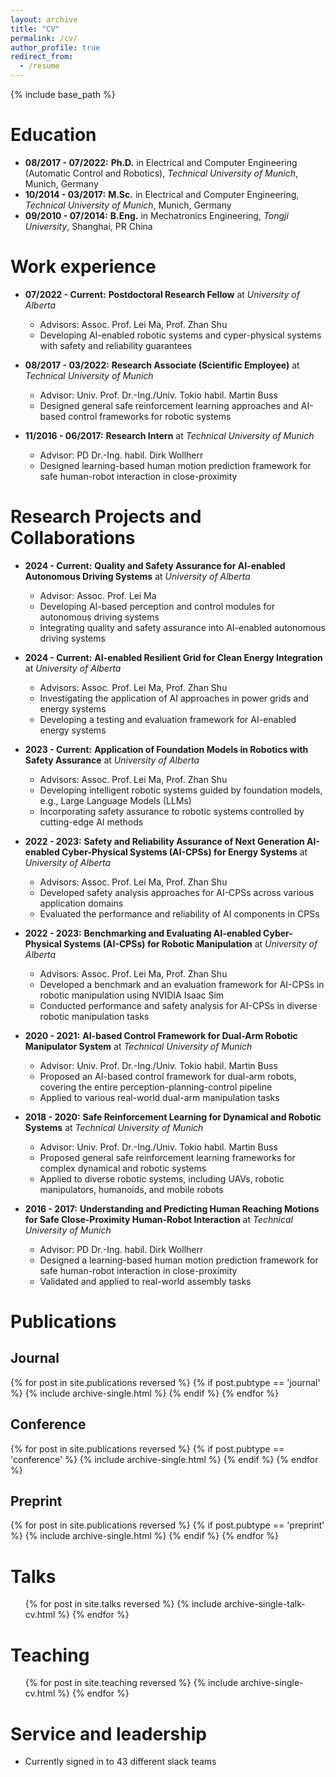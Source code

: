 ```yaml
---
layout: archive
title: "CV"
permalink: /cv/
author_profile: true
redirect_from:
  - /resume
---
```


{% include base_path %}

Education
======
* <b>08/2017 - 07/2022:</b> <b>Ph.D.</b> in Electrical and Computer Engineering (Automatic Control and Robotics), <i>Technical University of Munich</i>, Munich, Germany 
* <b>10/2014 - 03/2017:</b> <b>M.Sc.</b> in Electrical and Computer Engineering, <i>Technical University of Munich</i>, Munich, Germany 
* <b>09/2010 - 07/2014:</b> <b>B.Eng.</b> in Mechatronics Engineering, <i>Tongji University</i>, Shanghai, PR China

Work experience
======
* <b>07/2022 - Current:</b> <b>Postdoctoral Research Fellow</b> at <i>University of Alberta</i>
  * Advisors: Assoc. Prof. Lei Ma, Prof. Zhan Shu
  * Developing AI-enabled robotic systems and cyper-physical systems with safety and reliability guarantees

* <b>08/2017 - 03/2022:</b> <b>Research Associate (Scientific Employee)</b> at <i>Technical University of Munich</i>
  * Advisor: Univ. Prof. Dr.-Ing./Univ. Tokio habil. Martin Buss
  * Designed general safe reinforcement learning approaches and AI-based control frameworks for robotic systems

* <b>11/2016 - 06/2017:</b> <b>Research Intern</b> at <i>Technical University of Munich</i>
  * Advisor: PD Dr.-Ing. habil. Dirk Wollherr
  * Designed learning-based human motion prediction framework for safe human-robot interaction in close-proximity

Research Projects and Collaborations
======
* <b>2024 - Current:</b> <b>Quality and Safety Assurance for AI-enabled Autonomous Driving Systems</b> at <i>University of Alberta</i>
  * Advisor: Assoc. Prof. Lei Ma
  * Developing AI-based perception and control modules for autonomous driving systems
  * Integrating quality and safety assurance into AI-enabled autonomous driving systems

* <b>2024 - Current:</b> <b>AI-enabled Resilient Grid for Clean Energy Integration</b> at <i>University of Alberta</i>
  * Advisors: Assoc. Prof. Lei Ma, Prof. Zhan Shu
  * Investigating the application of AI approaches in power grids and energy systems
  * Developing a testing and evaluation framework for AI-enabled energy systems

* <b>2023 - Current:</b> <b>Application of Foundation Models in Robotics with Safety Assurance</b> at <i>University of Alberta</i>
  * Advisors: Assoc. Prof. Lei Ma, Prof. Zhan Shu
  * Developing intelligent robotic systems guided by foundation models, e.g., Large Language Models (LLMs)
  * Incorporating safety assurance to robotic systems controlled by cutting-edge AI methods

* <b>2022 - 2023:</b> <b>Safety and Reliability Assurance of Next Generation AI-enabled Cyber-Physical Systems (AI-CPSs) for Energy Systems</b> at <i>University of Alberta</i>
  * Advisors: Assoc. Prof. Lei Ma, Prof. Zhan Shu
  * Developed safety analysis approaches for AI-CPSs across various application domains
  * Evaluated the performance and reliability of AI components in CPSs

* <b>2022 - 2023:</b> <b>Benchmarking and Evaluating AI-enabled Cyber-Physical Systems (AI-CPSs) for Robotic Manipulation</b> at <i>University of Alberta</i>
  * Advisors: Assoc. Prof. Lei Ma, Prof. Zhan Shu
  * Developed a benchmark and an evaluation framework for AI-CPSs in robotic manipulation using NVIDIA Isaac Sim
  * Conducted performance and safety analysis for AI-CPSs in diverse robotic manipulation tasks

* <b>2020 - 2021:</b> <b>AI-based Control Framework for Dual-Arm Robotic Manipulator System</b> at <i>Technical University of Munich</i>
  * Advisor: Univ. Prof. Dr.-Ing./Univ. Tokio habil. Martin Buss
  * Proposed an AI-based control framework for dual-arm robots, covering the entire perception-planning-control pipeline
  * Applied to various real-world dual-arm manipulation tasks

* <b>2018 - 2020:</b> <b>Safe Reinforcement Learning for Dynamical and Robotic Systems</b> at <i>Technical University of Munich</i>
  * Advisor: Univ. Prof. Dr.-Ing./Univ. Tokio habil. Martin Buss
  * Proposed general safe reinforcement learning frameworks for complex dynamical and robotic systems
  * Applied to diverse robotic systems, including UAVs, robotic manipulators, humanoids, and mobile robots

* <b>2016 - 2017:</b> <b>Understanding and Predicting Human Reaching Motions for Safe Close-Proximity Human-Robot Interaction</b> at <i>Technical University of Munich</i>
  * Advisor: PD Dr.-Ing. habil. Dirk Wollherr
  * Designed a learning-based human motion prediction framework for safe human-robot interaction in close-proximity
  * Validated and applied to real-world assembly tasks

Publications
======

<h2>Journal</h2>
{% for post in site.publications reversed %}
  {% if post.pubtype == 'journal' %}
    {% include archive-single.html %}
  {% endif %}
{% endfor %}

<h2>Conference</h2>
{% for post in site.publications reversed %}
  {% if post.pubtype == 'conference' %}
    {% include archive-single.html %}
  {% endif %}
{% endfor %}

<h2>Preprint</h2>
{% for post in site.publications reversed %}
  {% if post.pubtype == 'preprint' %}
    {% include archive-single.html %}
  {% endif %}
{% endfor %}

Talks
======
  <ul>{% for post in site.talks reversed %}
    {% include archive-single-talk-cv.html  %}
  {% endfor %}</ul>
  
Teaching
======
  <ul>{% for post in site.teaching reversed %}
    {% include archive-single-cv.html %}
  {% endfor %}</ul>
  
Service and leadership
======
* Currently signed in to 43 different slack teams

